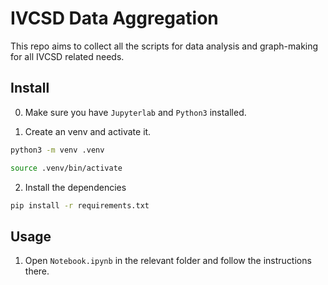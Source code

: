# IVCSD Data Aggregation

This repo aims to collect all the scripts for data analysis and graph-making for all IVCSD related needs. 

## Install

0. Make sure you have `Jupyterlab` and `Python3` installed.

1. Create an venv and activate it.

```sh
python3 -m venv .venv
```

```sh
source .venv/bin/activate
```

2. Install the dependencies

```sh
pip install -r requirements.txt
```

## Usage

1. Open `Notebook.ipynb` in the relevant folder and follow the instructions there.
